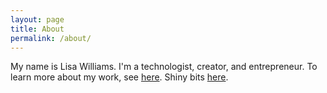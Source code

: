 ```yaml
---
layout: page
title: About
permalink: /about/
---
```


My name is Lisa Williams. I'm a technologist, creator, and entrepreneur. To learn more about my work, see [here](http://tomlinson.org). Shiny bits [here](http://tomlinson.org/resume).
